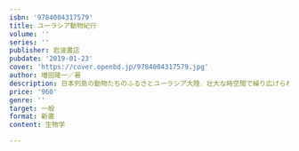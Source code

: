 ```yaml
---
isbn: '9784004317579'
title: ユーラシア動物紀行
volume: ''
series: ''
publisher: 岩波書店
pubdate: '2019-01-23'
cover: 'https://cover.openbd.jp/9784004317579.jpg'
author: 増田隆一／著
description: 日本列島の動物たちのふるさとユーラシア大陸．壮大な時空間で繰り広げられる動物地理学研究の世界へご招待．
price: '960'
genre: ''
target: 一般
format: 新書
content: 生物学

---
```

